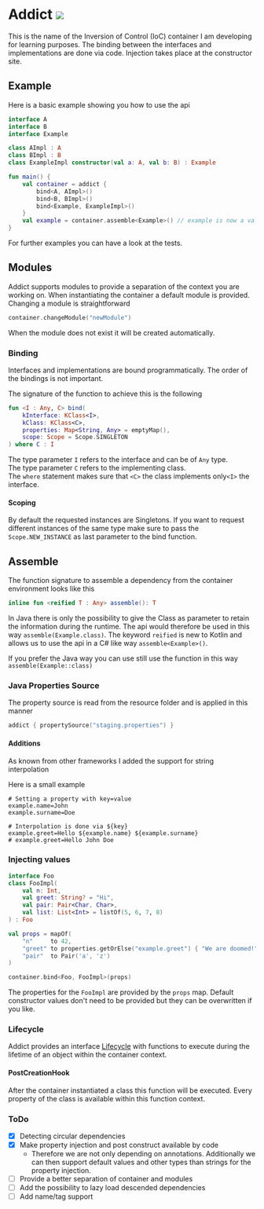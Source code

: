 # Addict [![](https://jitpack.io/v/Valefant/Addict.svg)](https://jitpack.io/#Valefant/Addict)
This is the name of the Inversion of Control (IoC) container I am developing for learning purposes.
The binding between the interfaces and implementations are done via code.
Injection takes place at the constructor site.

## Example
Here is a basic example showing you how to use the api
```kotlin
interface A
interface B
interface Example

class AImpl : A
class BImpl : B
class ExampleImpl constructor(val a: A, val b: B) : Example

fun main() {
    val container = addict {
        bind<A, AImpl>()
        bind<B, BImpl>()
        bind<Example, ExampleImpl>()
    } 
    val example = container.assemble<Example>() // example is now a valid instantiated object and ready to use
}
```
For further examples you can have a look at the tests.

## Modules
Addict supports modules to provide a separation of the context you are working on.
When instantiating the container a default module is provided.
Changing a module is straightforward 
```kotlin
container.changeModule("newModule")
```
When the module does not exist it will be created automatically.

### Binding
Interfaces and implementations are bound programmatically.
The order of the bindings is not important.

The signature of the function to achieve this is the following
```kotlin
fun <I : Any, C> bind(
    kInterface: KClass<I>, 
    kClass: KClass<C>, 
    properties: Map<String, Any> = emptyMap(), 
    scope: Scope = Scope.SINGLETON
) where C : I
``` 
The type parameter ``I`` refers to the interface and can be of ``Any`` type.<br> 
The type parameter ``C`` refers to the implementing class.<br>
The ``where`` statement makes sure that ``<C>`` the class implements only``<I>`` the interface. 

#### Scoping
By default the requested instances are Singletons.
If you want to request different instances of the same type 
make sure to pass the ``Scope.NEW_INSTANCE`` as last parameter to the bind function.

## Assemble 
The function signature to assemble a dependency from the container environment looks like this
```kotlin
inline fun <reified T : Any> assemble(): T
```
In Java there is only the possibility to give the Class as parameter to retain the information during the runtime.
The api would therefore be used in this way ``assemble(Example.class)``.
The keyword ``reified`` is new to Kotlin and allows us to use the api in a C# like way ``assemble<Example>()``.

If you prefer the Java way you can use still use the function in this way ``assemble(Example::class)``

### Java Properties Source
The property source is read from the resource folder and is applied in this manner
```kotlin
addict { propertySource("staging.properties") }
```

#### Additions
As known from other frameworks I added the support for string interpolation

Here is a small example
```properties
# Setting a property with key=value
example.name=John
example.surname=Doe

# Interpolation is done via ${key}
example.greet=Hello ${example.name} ${example.surname}
# example.greet=Hello John Doe
```

### Injecting values
```kotlin 
interface Foo
class FooImpl(
    val n: Int,
    val greet: String? = "Hi",
    val pair: Pair<Char, Char>,
    val list: List<Int> = listOf(5, 6, 7, 8)
) : Foo

val props = mapOf(
    "n"     to 42,
    "greet" to properties.getOrElse("example.greet") { "We are doomed!" },
    "pair"  to Pair('a', 'z')
)

container.bind<Foo, FooImpl>(props)
```
The properties for the ``FooImpl`` are provided by the ``props`` map.
Default constructor values don't need to be provided but they can be overwritten if you like.

### Lifecycle
Addict provides an interface [Lifecycle](src/main/kotlin/addict/Lifecycle.kt)
with functions to execute during the lifetime of an object within the container context.

#### PostCreationHook
After the container instantiated a class this function will be executed.
Every property of the class is available within this function context.

### ToDo
- [x] Detecting circular dependencies
- [x] Make property injection and post construct available by code
    - Therefore we are not only depending on annotations. 
    Additionally we can then support default values and other types than strings for the property injection.
- [ ] Provide a better separation of container and modules
- [ ] Add the possibility to lazy load descended dependencies 
- [ ] Add name/tag support